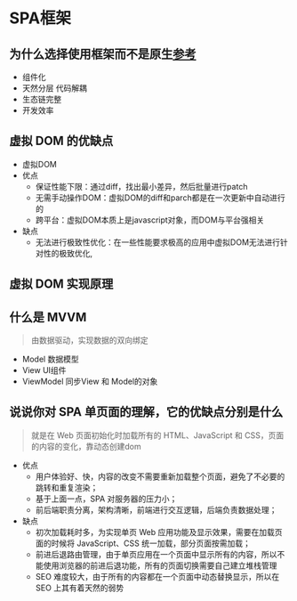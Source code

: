 # SPA框架
## 为什么选择使用框架而不是原生[参考](https://juejin.im/post/5d5f44dae51d4561df7805b4)
* 组件化
* 天然分层 代码解耦
* 生态链完整
* 开发效率
## 虚拟 DOM 的优缺点
* 虚拟DOM
* 优点
    * 保证性能下限：通过diff，找出最小差异，然后批量进行patch
    * 无需手动操作DOM：虚拟DOM的diff和parch都是在一次更新中自动进行的
    * 跨平台：虚拟DOM本质上是javascript对象，而DOM与平台强相关
* 缺点
    * 无法进行极致性优化：在一些性能要求极高的应用中虚拟DOM无法进行针对性的极致优化,
## 虚拟 DOM 实现原理
## 什么是 MVVM
> 由数据驱动，实现数据的双向绑定
* Model 数据模型
* View UI组件
* ViewModel 同步View 和 Model的对象
## 说说你对 SPA 单页面的理解，它的优缺点分别是什么
> 就是在 Web 页面初始化时加载所有的 HTML、JavaScript 和 CSS，页面的内容的变化，靠动态创建dom
* 优点
    * 用户体验好、快，内容的改变不需要重新加载整个页面，避免了不必要的跳转和重复渲染；
    * 基于上面一点，SPA 对服务器的压力小；
    * 前后端职责分离，架构清晰，前端进行交互逻辑，后端负责数据处理；
* 缺点
    * 初次加载耗时多，为实现单页 Web 应用功能及显示效果，需要在加载页面的时候将 JavaScript、CSS 统一加载，部分页面按需加载；
    * 前进后退路由管理，由于单页应用在一个页面中显示所有的内容，所以不能使用浏览器的前进后退功能，所有的页面切换需要自己建立堆栈管理
    * SEO 难度较大，由于所有的内容都在一个页面中动态替换显示，所以在 SEO 上其有着天然的弱势